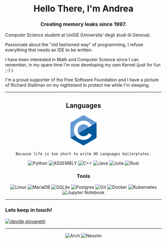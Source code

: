 <center><h1>Hello There, I'm Andrea</h1></center>
<center><h3>Creating memory leaks since 1997.</h3></center>

Computer Science student at UniGE (Universita' degli studi di Genova).

Passionate about the "old fashioned way" of programming, I refuse everything that needs an IDE
to be written.

I have been interested in Math and Computer Science since I can remember, in my spare time I'm now
developing my own Kernel (just for fun ;-) ).

I'm a proud supporter of the Free Software Foundation and I have a picture of Richard Stallman on my 
nightstand to protect me while I'm sleeping.

---

<center><h2>Languages</h2></center>
<center>
    <img src="https://raw.githubusercontent.com/devicons/devicon/master/icons/c/c-original.svg" alt="c" width="100" height="100"/> </a>
    
    Because life is too short to write OO Languages boilerplates.

![Python](https://img.shields.io/badge/python-3670A0?style=for-the-badge&logo=python&logoColor=ffdd54)
![ASSEMBLY](https://img.shields.io/badge/_-ASM-6E4C13.svg?style=for-the-badge)
![C++](https://img.shields.io/badge/c++-%2300599C.svg?style=for-the-badge&logo=c%2B%2B&logoColor=white)
![Java](https://img.shields.io/badge/java-%23ED8B00.svg?style=for-the-badge&logo=java&logoColor=white)
![Julia](https://img.shields.io/badge/-Julia-9558B2?style=for-the-badge&logo=julia&logoColor=white)
![Rust](https://img.shields.io/badge/rust-%23000000.svg?style=for-the-badge&logo=rust&logoColor=white)

</center>

<center><h3>Tools</h3></center>
<center>

![Linux](https://img.shields.io/badge/Linux-FCC624?style=for-the-badge&logo=linux&logoColor=black)
![MariaDB](https://img.shields.io/badge/MariaDB-003545?style=for-the-badge&logo=mariadb&logoColor=white)
![SQLite](https://img.shields.io/badge/sqlite-%2307405e.svg?style=for-the-badge&logo=sqlite&logoColor=white)
![Postgres](https://img.shields.io/badge/postgres-%23316192.svg?style=for-the-badge&logo=postgresql&logoColor=white)
![Git](https://img.shields.io/badge/git-%23F05033.svg?style=for-the-badge&logo=git&logoColor=white)
![Docker](https://img.shields.io/badge/docker-%230db7ed.svg?style=for-the-badge&logo=docker&logoColor=white)
![Kubernetes](https://img.shields.io/badge/kubernetes-%23326ce5.svg?style=for-the-badge&logo=kubernetes&logoColor=white)
![Jupyter Notebook](https://img.shields.io/badge/jupyter-%23FA0F00.svg?style=for-the-badge&logo=jupyter&logoColor=white)

</center>

---

### Lets keep in touch!

 <a href="https://www.instagram.com/_v.alenz_/" target="blank">
    <img align="center" src="https://raw.githubusercontent.com/rahuldkjain/github-profile-readme-generator/master/src/images/icons/Social/instagram.svg" alt="davide giovanetti" height="30" width="40" /></a>

---

<center>

![Arch](https://img.shields.io/badge/Arch%20Linux-1793D1?logo=arch-linux&logoColor=fff&style=for-the-badge)
![Neovim](https://img.shields.io/badge/NeoVim-%2357A143.svg?&style=for-the-badge&logo=neovim&logoColor=white)

</center>
